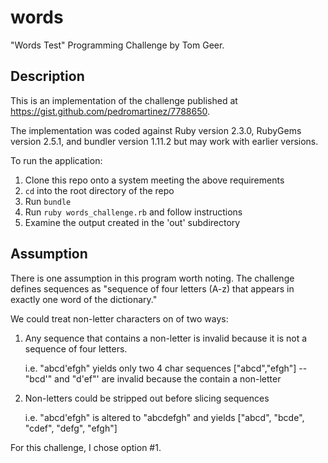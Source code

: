 # words
"Words Test" Programming Challenge by Tom Geer.

## Description

This is an implementation of the challenge published at https://gist.github.com/pedromartinez/7788650.

The implementation was coded against Ruby version 2.3.0, RubyGems version 2.5.1, and bundler version
1.11.2 but may work with earlier versions.

To run the application:

1. Clone this repo onto a system meeting the above requirements
2. `cd` into the root directory of the repo
3. Run `bundle` 
4. Run `ruby words_challenge.rb` and follow instructions
5. Examine the output created in the 'out' subdirectory

## Assumption

There is one assumption in this program worth noting.  The challenge defines sequences as
"sequence of four letters (A-z) that appears in exactly one word of the dictionary."  

We could treat non-letter characters on of two ways:

1.  Any sequence that contains a non-letter is invalid because it is not a sequence of 
    four letters.
    
    i.e. "abcd'efgh" yields only two 4 char sequences ["abcd","efgh"]
         -- "bcd'" and "d'ef"' are invalid because the contain a non-letter
    
2.  Non-letters could be stripped out before slicing sequences
   
    i.e. "abcd'efgh" is altered to "abcdefgh" and yields 
         ["abcd", "bcde", "cdef", "defg", "efgh"]

For this challenge, I chose option #1.